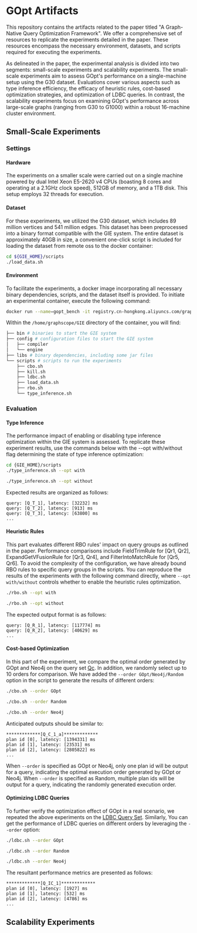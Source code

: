 # GOpt Artifacts
This repository contains the artifacts related to the paper titled "A Graph-Native Query Optimization Framework". We offer a comprehensive set of resources to replicate the experiments detailed in the paper. These resources encompass the necessary environment, datasets, and scripts required for executing the experiments.

As delineated in the paper, the experimental analysis is divided into two segments: small-scale experiments and scalability experiments. The small-scale experiments aim to assess GOpt's performance on a single-machine setup using the G30 dataset. Evaluations cover various aspects such as type inference efficiency, the efficacy of heuristic rules, cost-based optimization strategies, and optimization of LDBC queries. In contrast, the scalability experiments focus on examining GOpt's performance across large-scale graphs (ranging from G30 to G1000) within a robust 16-machine cluster environment.

## Small-Scale Experiments

### Settings

#### Hardware
The experiments on a smaller scale were carried out on a single machine powered by dual Intel Xeon E5-2620 v4 CPUs (boasting 8 cores and operating at a 2.1GHz clock speed), 512GB of memory, and a 1TB disk. This setup employs 32 threads for execution.

#### Dataset
For these experiments, we utilized the G30 dataset, which includes 89 million vertices and 541 million edges. This dataset has been preprocessed into a binary format compatible with the GIE system. The entire dataset is approximately 40GB in size, a convenient one-click script is included for loading the dataset from remote oss to the docker container:
```bash
cd ${GIE_HOME}/scripts
./load_data.sh
```

#### Environment
To facilitate the experiments, a docker image incorporating all necessary binary dependencies, scripts, and the dataset itself is provided. To initiate an experimental container, execute the following command:
```bash
docker run --name=gopt_bench -it registry.cn-hongkong.aliyuncs.com/graphscope/gopt-bench:v0.0.1 /bin/bash
```

Within the `/home/graphscope/GIE` directory of the container, you will find:
```bash
├── bin # binaries to start the GIE system
├── config # configuration files to start the GIE system
│   ├── compiler
│   └── engine
├── libs # binary dependencies, including some jar files
└── scripts # scripts to run the experiments
    ├── cbo.sh
    ├── kill.sh
    ├── ldbc.sh
    ├── load_data.sh
    ├── rbo.sh
    └── type_inference.sh
```

### Evaluation

#### Type Inference
The performance impact of enabling or disabling type inference optimization within the GIE system is assessed. To replicate these experiment results, use the commands below with the --opt with/without flag determining the state of type inference optimization:
```bash
cd {GIE_HOME}/scripts
./type_inference.sh --opt with
```
```bash
./type_inference.sh --opt without
```
Expected results are organized as follows:
```
query: [Q_T_1], latency: [32232] ms
query: [Q_T_2], latency: [913] ms
query: [Q_T_3], latency: [63800] ms
...
```
#### Heuristic Rules
This part evaluates different RBO rules' impact on query groups as outlined in the paper. Performance comparisons include FieldTrimRule for [Qr1, Qr2], ExpandGetVFusionRule for [Qr3, Qr4], and FilterIntoMatchRule for [Qr5, Qr6]. To avoid the complexity of the configuration, we have already bound RBO rules to specific query groups in the scripts. You can reproduce the results of the experiments with the following command directly, where `--opt with/without` controls whether to enable the heuristic rules optimization.
```bash
./rbo.sh --opt with
```
```bash
./rbo.sh --opt without
```
The expected output format is as follows:
```
query: [Q_R_1], latency: [117774] ms
query: [Q_R_2], latency: [40629] ms
...
```

#### Cost-based Optimization
In this part of the experiment, we compare the optimal order generated by GOpt and Neo4j on the query set [Qc](https://github.com/alibaba/GraphScope/tree/main/interactive_engine/benchmark/queries/cypher_queries). In addition, we randomly select up to 10 orders for comparison. We have added the `--order GOpt/Neo4j/Random` option in the script to generate the results of different orders:
```bash
./cbo.sh --order GOpt
```
```bash
./cbo.sh --order Random
```
```bash
./cbo.sh --order Neo4j
```
Anticipated outputs should be similar to:
```
*************[Q_C_1_a]*************
plan id [0], latency: [1394331] ms
plan id [1], latency: [23531] ms
plan id [2], latency: [2805822] ms
...
```
When `--order` is specified as GOpt or Neo4j, only one plan id will be output for a query, indicating the optimal execution order generated by GOpt or Neo4j. When `--order` is specified as Random, multiple plan ids will be output for a query, indicating the randomly generated execution order.

#### Optimizing LDBC Queries
To further verify the optimization effect of GOpt in a real scenario, we repeated the above experiments on the [LDBC Query Set](https://github.com/ldbc/ldbc_snb_interactive_v1_impls/tree/main/cypher/queries). Similarly, You can get the performance of LDBC queries on different orders by leveraging the `--order` option:
```bash
./ldbc.sh --order GOpt
```
```bash
./ldbc.sh --order Random
```
```bash
./ldbc.sh --order Neo4j
```
The resultant performance metrics are presented as follows:
```
*************[Q_IC_1]*************
plan id [0], latency: [1927] ms
plan id [1], latency: [532] ms
plan id [2], latency: [4786] ms
...
```

## Scalability Experiments